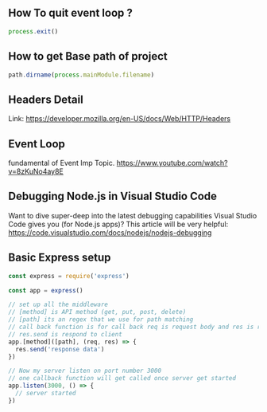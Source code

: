 ## How To quit event loop ?
```javascript
process.exit()
```

## How to get Base path of project
```javascript
path.dirname(process.mainModule.filename)
```

## Headers Detail
Link: https://developer.mozilla.org/en-US/docs/Web/HTTP/Headers

## Event Loop
fundamental of Event Imp Topic.
https://www.youtube.com/watch?v=8zKuNo4ay8E


## Debugging Node.js in Visual Studio Code
Want to dive super-deep into the latest debugging capabilities Visual Studio Code gives you (for Node.js apps)?
This article will be very helpful: https://code.visualstudio.com/docs/nodejs/nodejs-debugging


## Basic Express setup
```javascript
const express = require('express')

const app = express()

// set up all the middleware
// [method] is API method (get, put, post, delete)
// [path] its an regex that we use for path matching
// call back function is for call back req is request body and res is response body
// res.send is respond to client
app.[method]([path], (req, res) => {
  res.send('response data')
})

// Now my server listen on port number 3000
// one callback function will get called once server get started
app.listen(3000, () => {
  // server started
})
```